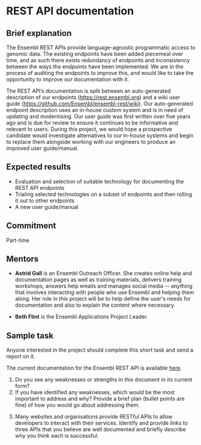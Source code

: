 # REST API documentation

## Brief explanation

The Ensembl REST APIs provide language-agnostic programmatic access to genomic data. The existing endpoints have been added piecemeal over time, and as such there exists redundancy of endpoints and inconsistency between the ways the endpoints have been implemented. We are in the process of auditing the endpoints to improve this, and would like to take the opportunity to improve our documentation with it.

The REST API’s documentation is split between an auto-generated description of our endpoints (https://rest.ensembl.org) and a wiki user guide (https://github.com/Ensembl/ensembl-rest/wiki). Our auto-generated endpoint description uses an in-house custom system and is in need of updating and modernising. Our user guide was first written over five years ago and is due for review to ensure it continues to be informative and relevant to users. During this project, we would hope a prospective candidate would investigate alternatives to our in-house systems and begin to replace them alongside working with our engineers to produce an improved user guide/manual.

## Expected results

* Evaluation and selection of suitable technology for documenting the REST API endpoints
* Trialing selected technologies on a subset of endpoints and then rolling it out to other endpoints
* A new user guide/manual

## Commitment

Part-time

## Mentors

* **Astrid Gall** is an Ensembl Outreach Officer. She creates online help and documentation pages as well as training materials, delivers training workshops, answers help emails and manages social media -- anything that involves interacting with people who use Ensembl and helping them along. Her role in this project will be to help define the user's needs for documentation and also to explain the content where necessary.

* **Beth Flint** is the Ensembl Applications Project Leader.

## Sample task

Anyone interested in the project should complete this short task and send a report on it.

The current documentation for the Ensembl REST API is available [here](http://rest.ensembl.org/).   

1. Do you see any weaknesses or strengths in this document in its current form?
2. If you have identified any weaknesses, which would be the most important to address and why? Provide a brief plan (bullet points are fine) of how you would go about addressing them. 
3) Many websites and organisations provide RESTful APIs to allow developers to interact with their services.  Identify and provide links to three APIs that you believe are well documented and briefly describe why you think each is successful.
